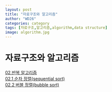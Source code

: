 ```yaml
---
layout: post
title: "자료구조와 알고리즘"
author: "WD26"
categories: category
tags: [자료구조,알고리즘,algorithm,data structure]
image: algorithm.jpg
---
```


# 자료구조와 알고리즘
[02.반복 알고리즘](https://wd26.github.io/posts/%EC%9E%90%EB%A3%8C%EA%B5%AC%EC%A1%B0%EC%99%80-%EC%95%8C%EA%B3%A0%EB%A6%AC%EC%A6%98-02.%EB%B0%98%EB%B3%B5-%EC%95%8C%EA%B3%A0%EB%A6%AC%EC%A6%98.html)  
[02.1 순차 정렬(sequential sort)](https://wd26.github.io/posts/%EC%9E%90%EB%A3%8C%EA%B5%AC%EC%A1%B0%EC%99%80-%EC%95%8C%EA%B3%A0%EB%A6%AC%EC%A6%98-02.1-%EC%88%9C%EC%B0%A8%EC%A0%95%EB%A0%AC(sequential-sort).html)    
[02.2 버블 정렬(bubble sort)](https://wd26.github.io/posts/%EC%9E%90%EB%A3%8C%EA%B5%AC%EC%A1%B0%EC%99%80-%EC%95%8C%EA%B3%A0%EB%A6%AC%EC%A6%98-02.2-%EB%B2%84%EB%B8%94%EC%A0%95%EB%A0%AC(bubble-sort).html)  
